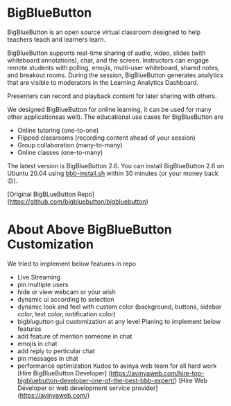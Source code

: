 
BigBlueButton
=============
BigBlueButton is an open source virtual classroom designed to help teachers teach and learners learn.  

BigBlueButton supports real-time sharing of audio, video, slides (with whiteboard annotations), chat, and the screen.  Instructors can engage remote students with polling, emojis, multi-user whiteboard, shared notes, and breakout rooms.  During the session, BigBlueButton generates analytics that are visible to moderators in the Learning Analytics Dashboard.

Presenters can record and playback content for later sharing with others.

We designed BigBlueButton for online learning, it can be used for many other applicationsas well).  The educational use cases for BigBlueButton are

  * Online tutoring (one-to-one)
  * Flipped classrooms (recording content ahead of your session)
  * Group collaboration (many-to-many)
  * Online classes (one-to-many)

The latest version is BigBlueButton 2.6.  You can install BigBlueButton 2.6 on Ubuntu 20.04 using [bbb-install.sh](https://github.com/bigbluebutton/bbb-install) within 30 minutes (or your money back 😉).

[Original BigBLueButton Repo] (https://github.com/bigbluebutton/bigbluebutton)

# About Above BigBlueButton Customization
We tried to implement below features in repo
- Live Streaming
- pin multiple users
- hide or view webcam or your wish
- dynamic ui according to selection
- dynamic look and feel with custom color (background, buttons, sidebar color, text color, notification color)
- bigblugutton gui customization at any level
Planing to implement below features
- add feature of mention someone in chat
- emojis in chat
- add reply to perticular chat
- pin messages in chat
- performance optimization
Kudos to avinya web team for all hard work
[Hire BigBlueButton Developer] (https://avinyaweb.com/hire-top-bigbluebutton-developer-one-of-the-best-bbb-expert/)
[Hire Web Developer or web development service provider] (https://avinyaweb.com/)
